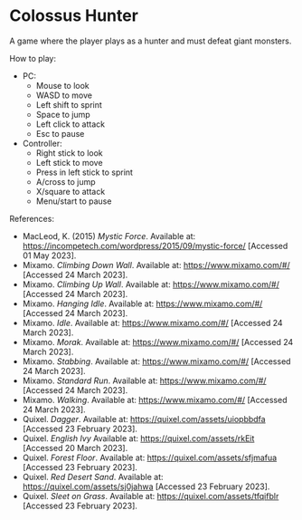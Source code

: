# Colossus Hunter

A game where the player plays as a hunter and must defeat giant monsters.

How to play:
- PC:
  - Mouse to look
  - WASD to move
  - Left shift to sprint
  - Space to jump
  - Left click to attack
  - Esc to pause
- Controller:
  - Right stick to look
  - Left stick to move
  - Press in left stick to sprint
  - A/cross to jump
  - X/square to attack
  - Menu/start to pause

References:
- MacLeod, K. (2015) *Mystic Force*. Available at: https://incompetech.com/wordpress/2015/09/mystic-force/ [Accessed 01 May 2023].
- Mixamo. *Climbing Down Wall*. Available at: https://www.mixamo.com/#/ [Accessed 24 March 2023].
- Mixamo. *Climbing Up Wall*. Available at: https://www.mixamo.com/#/ [Accessed 24 March 2023].
- Mixamo. *Hanging Idle*. Available at: https://www.mixamo.com/#/ [Accessed 24 March 2023].
- Mixamo. *Idle*. Available at: https://www.mixamo.com/#/ [Accessed 24 March 2023].
- Mixamo. *Morak*. Available at: https://www.mixamo.com/#/ [Accessed 24 March 2023].
- Mixamo. *Stabbing*. Available at: https://www.mixamo.com/#/ [Accessed 24 March 2023].
- Mixamo. *Standard Run*. Available at: https://www.mixamo.com/#/ [Accessed 24 March 2023].
- Mixamo. *Walking*. Available at: https://www.mixamo.com/#/ [Accessed 24 March 2023].
- Quixel. *Dagger*. Available at: https://quixel.com/assets/uiopbbdfa [Accessed 23 February 2023].
- Quixel. *English Ivy* Available at: https://quixel.com/assets/rkEit [Accessed 20 March 2023].
- Quixel. *Forest Floor*. Available at: https://quixel.com/assets/sfjmafua [Accessed 23 February 2023].
- Quixel. *Red Desert Sand*. Available at: https://quixel.com/assets/sj0jahwa [Accessed 23 February 2023].
- Quixel. *Sleet on Grass*. Available at: https://quixel.com/assets/tfqifblr [Accessed 23 February 2023].
